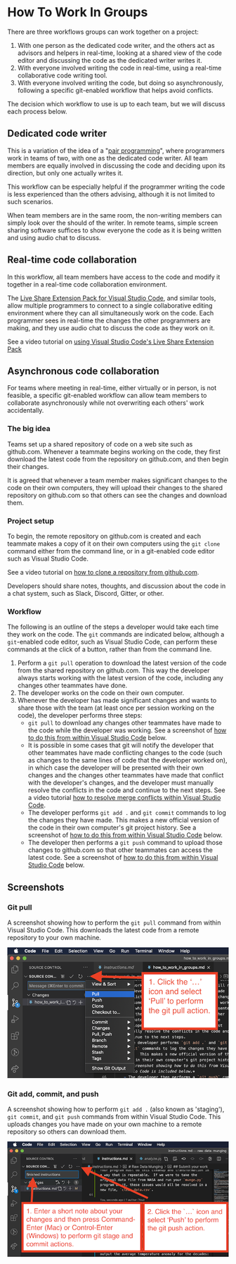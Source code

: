 # How To Work In Groups

There are three workflows groups can work together on a project:
1. With one person as the dedicated code writer, and the others act as advisors and helpers in real-time, looking at a shared view of the code editor and discussing the code as the dedicated writer writes it.
1. With everyone involved writing the code in real-time, using a real-time collaborative code writing tool.
1. With everyone involved writing the code, but doing so asynchronously, following a specific git-enabled workflow that helps avoid conflicts.

The decision which workflow to use is up to each team, but we will discuss each process below.

## Dedicated code writer
This is a variation of the idea of a "[pair programming](https://en.wikipedia.org/wiki/Pair_programming)", where programmers work in teams of two, with one as the dedicated code writer.  All team members are equally involved in discussing the code and deciding upon its direction, but only one actually writes it.

This workflow can be especially helpful if the programmer writing the code is less experienced than the others advising, although it is not limited to such scenarios.

When team members are in the same room, the non-writing members can simply look over the should of the writer.  In remote teams, simple screen sharing software suffices to show everyone the code as it is being written and using audio chat to discuss.

## Real-time code collaboration
In this workflow, all team members have access to the code and modify it together in a real-time code collaboration environment.  

The [Live Share Extension Pack for Visual Studio Code](https://marketplace.visualstudio.com/items?itemName=MS-vsliveshare.vsliveshare-pack), and similar tools, allow multiple programmers to connect to a single collaborative editing environment where they can all simultaneously work on the code.  Each programmer sees in real-time the changes the other programmers are making, and they use audio chat to discuss the code as they work on it.

See a video tutorial on [using Visual Studio Code's Live Share Extension Pack](https://www.youtube.com/watch?v=I7TZdfSaAhk)

## Asynchronous code collaboration
For teams where meeting in real-time, either virtually or in person, is not feasible, a specific git-enabled workflow can allow team members to collaborate asynchronously while not overwriting each others' work accidentally.

### The big idea
Teams set up a shared repository of code on a web site such as github.com.  Whenever a teammate begins working on the code, they first download the latest code from the repository on github.com, and then begin their changes. 

It is agreed that whenever a team member makes significant changes to the code on their own computers, they will upload their changes to the shared repository on github.com so that others can see the changes and download them.

### Project setup
To begin, the remote repository on github.com is created and each teammate makes a copy of it on their own computers using the `git clone` command either from the command line, or in a git-enabled code editor such as Visual Studio Code.

See a video tutorial on [how to clone a repository from github.com](https://www.youtube.com/watch?v=axcny0o1NYo).

Developers should share notes, thoughts, and discussion about the code in a chat system, such as Slack, Discord, Gitter, or other.

### Workflow
The following is an outline of the steps a developer would take each time they work on the code.  The `git` commands are indicated below, although a `git`-enabled code editor, such as Visual Studio Code, can perform these commands at the click of a button, rather than from the command line.
1. Perform a `git pull` operation to download the latest version of the code from the shared repository on github.com.  This way the developer always starts working with the latest version of the code, including any changes other teammates have done.
1. The developer works on the code on their own computer.
1. Whenever the developer has made significant changes and wants to share those with the team (at least once per session working on the code), the developer performs three steps:
    - `git pull` to download any changes other teammates have made to the code while the developer was working.  See a screenshot of [how to do this from within Visual Studio Code](#git-pull) below. 
    - It is possible in some cases that git will notify the developer that other teammates have made conflicting changes to the code (such as changes to the same lines of code that the developer worked on), in which case the developer will be presented with their own changes and the changes other teammates have made that conflict with the developer's changes, and the developer must manually resolve the conflicts in the code and continue to the next steps.  See a video tutorial [how to resolve merge conflicts within Visual Studio Code](https://www.youtube.com/watch?v=lXPYqVjyqHM).
    - The developer performs `git add .` and `git commit` commands to log the changes they have made.  This makes a new official version of the code in their own computer's git project history.  See a screenshot of [how to do this from within Visual Studio Code](#git-add-commit-and-push) below.
    - The developer then performs a `git push` command to upload those changes to github.com so that other teammates can access the latest code. See a screenshot of [how to do this from within Visual Studio Code](#git-add-commit-and-push) below.


## Screenshots

### Git pull
A screenshot showing how to perform the `git pull` command from within Visual Studio Code.  This downloads the latest code from a remote repository to your own machine.

![Download changes from a remote repository from Visual Studio Code](./images/vscode_git_pull.png)

### Git add, commit, and push
A screenshot showing how to perform `git add .` (also known as 'staging'), `git commit`, and `git push` commands from within Visual Studio Code.   This uploads changes you have made on your own machine to a remote repository so others can download them.

![Upload changes to a remote repository from Visual Studio Code](./images/vscode_stage_commit_push.png)